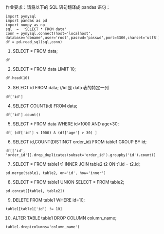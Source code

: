 作业要求：请将以下的 SQL 语句翻译成 pandas 语句：

```
import pymysql
import pandas as pd
import numpy as np
sql  =  'SELECT * FROM data'
conn = pymysql.connect(host='localhost', database='dbname',user='root',passwd='passwd',port=3306,charset='utf8')
df = pd.read_sql(sql,conn)
```

1. SELECT * FROM data;
```
df
```

2. SELECT * FROM data LIMIT 10;
```
df.head(10)
```

3. SELECT id FROM data;  //id 是 data 表的特定一列
```
df['id']
```

4. SELECT COUNT(id) FROM data;
```
df['id'].count()
```

5. SELECT * FROM data WHERE id<1000 AND age>30;
```
df[ (df['id'] < 1000) & (df['age'] > 30) ]
```

6. SELECT id,COUNT(DISTINCT order_id) FROM table1 GROUP BY id;
```
df[['id', 'order_id']].drop_duplicates(subset='order_id').groupby('id').count()
```

7. SELECT * FROM table1 t1 INNER JOIN table2 t2 ON t1.id = t2.id;
```
pd.merge(table1, table2, on='id', how='inner')
```

8. SELECT * FROM table1 UNION SELECT * FROM table2;
``` 
pd.concat([table1, table2])
```

9. DELETE FROM table1 WHERE id=10;
```
table1[table1['id'] != 10]
```

10. ALTER TABLE table1 DROP COLUMN column_name;
```
table1.drop(columns='column_name')
```

